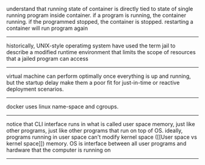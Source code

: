 understand that running state of container is directly tied to state of single running program inside container. if a program is running, the container running. if the programmed stopped, the container is stopped. restarting a container will run program again

---
historically, UNIX-style operatimg system have used the term jail to describe a modified runtime environment that limits the scope of resources that a jailed program can access

---
virtual machine can perform optimally once everything is up and running, but the startup delay make them a poor fit for just-in-time or reactive deployment scenarios.

---
docker uses linux name-space and cgroups.

---
notice that CLI interface runs in what is called user space memory, just like other programs, just like other programs that run on top of OS. ideally, programs running in user space can't modify kernel space ([[User space vs kernel space]]) memory. OS is interface between all user programs and hardware that the computer is running on

---


